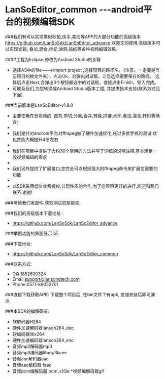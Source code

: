 # LanSoEditor_common  ---android平台的视频编辑SDK

###我们有可以实现类似秒拍,快手,美拍等APP的大部分功能的高级版本
 https://github.com/LanSoSdk/LanSoEditor_advance
 欢迎您的使用,高级版本可以实现滤镜, 叠加,混合,标记,涂鸦,贴纸等各种视频编辑效果.

####工程为Eclipse,修改为Android Studio的步骤
*  选择AS中的file--->import project ,选择项目的路径名，（注意，一定要是当前项目的根文件夹），点击Ok，会弹出对话框，让您选择需要保存的路径， 选择后点击Next,会弹出3个按钮都选中的对话框，直接点击Finish，导入完成。
*  可联系我们,为您转换成Android Studio版本工程, 并提供技术支持(联系方式见下面). 

###当前版本是LanSoEditor-v1.8.0
*  主要使用在音视频的: 裁剪,剪切,分离,合并,转换,拼接,水印,叠加,混合,转码等场合;
*  
*  我们是针对android平台对ffmpeg做了硬件加速优化,经过多款手机的测试,优化性能大概提升4倍左右
*  
*  我们在项目中提供了大约30个常用的方法并写了详细的说明注释,基本满足一般视频编辑的需求
*  
*  我们另外提供了扩展接口,您完全可以根据强大的ffmpeg命令来扩展您需要的功能
*  
*  此SDK采用低价收费授权,公司性质的合作,为了您项目更好的进行,欢迎和我们联系.谢谢!

###可给我们发邮件,获取测试机型报告.

###我们的高级版本下载地址：
*	https://github.com/LanSoSdk/LanSoEditor_advance

###举例功能的界面展示
![](https://github.com/LanSoSdk/LanSoEditor_common/blob/master/uimain.jpeg)

###下载地址: 
*  https://github.com/LanSoSdk/LanSoEditor_common

###联系方式:
*   QQ 1852600324 
*   Email:support@lansongtech.com
*   Phone:0571-89052701

###直接下载获取APK:
   下载整个项目后, 在bin文件下有apk, 直接安装后即可演示.

###本SDK的编解码有:
*  软解码器H264
*  硬件加速解码器lansoh264_dec
*  软编码器libx264
*  硬件加速编码器lansoh264_enc
*  音频mp3解码器mp3
*  音频mp3编码器libmp3lame
*  音频aac解码器aac
*  音频aac编码器 faac
*  音频pcm编解码器 pcm_s16le
*视频编解码器gif
   















